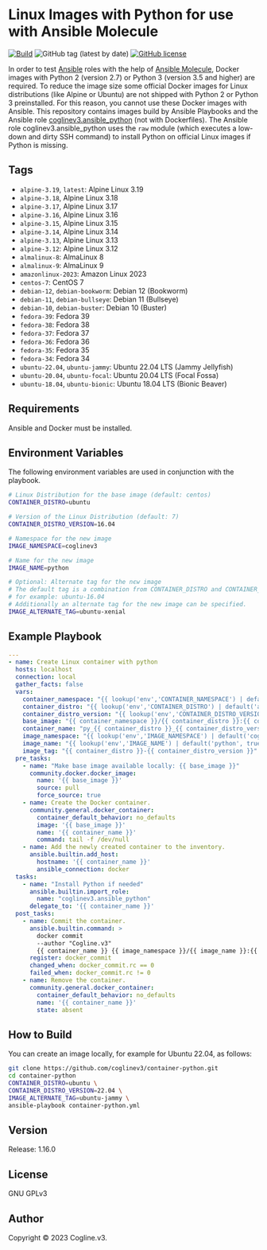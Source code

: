 # Linux Images with Python for use with Ansible Molecule

[![Build](https://github.com/coglinev3/container-python/actions/workflows/build.yml/badge.svg)](https://github.com/coglinev3/container-python/actions/workflows/build.yml) ![GitHub tag (latest by date)](https://img.shields.io/github/v/tag/coglinev3/container-python) [![GitHub license](https://img.shields.io/github/license/coglinev3/container-python)](https://github.com/coglinev3/container-python/blob/master/LICENSE)


In order to test [Ansible](https://docs.ansible.com/ansible/latest/index.html "Ansible Documentation") roles with the help of [Ansible Molecule](https://molecule.readthedocs.io/en/latest/ "Ansible Molecule Documentation"), Docker images with Python 2 (version 2.7) or Python 3 (version 3.5 and higher) are required. To reduce the image size some official Docker images for Linux distributions (like Alpine or Ubuntu) are not shipped with Python 2 or Python 3 preinstalled. For this reason, you cannot use these Docker images with Ansible.
This repository contains images build by Ansible Playbooks and the Ansible role [coglinev3.ansible_python](https://galaxy.ansible.com/coglinev3/ansible_python) (not with Dockerfiles). The Ansible role coglinev3.ansible_python uses the `raw` module (which executes a low-down and dirty SSH command) to install Python on official Linux images if Python is missing.

## Tags

  - `alpine-3.19`, `latest`: Alpine Linux 3.19
  - `alpine-3.18`, Alpine Linux 3.18
  - `alpine-3.17`, Alpine Linux 3.17
  - `alpine-3.16`, Alpine Linux 3.16
  - `alpine-3.15`, Alpine Linux 3.15
  - `alpine-3.14`, Alpine Linux 3.14
  - `alpine-3.13`, Alpine Linux 3.13
  - `alpine-3.12`: Alpine Linux 3.12
  - `almalinux-8`: AlmaLinux 8
  - `almalinux-9`: AlmaLinux 9
  - `amazonlinux-2023`: Amazon Linux 2023
  - `centos-7`: CentOS 7
  - `debian-12`, `debian-bookworm`: Debian 12 (Bookworm)
  - `debian-11`, `debian-bullseye`: Debian 11 (Bullseye)
  - `debian-10`, `debian-buster`: Debian 10 (Buster)
  - `fedora-39`: Fedora 39
  - `fedora-38`: Fedora 38
  - `fedora-37`: Fedora 37
  - `fedora-36`: Fedora 36
  - `fedora-35`: Fedora 35
  - `fedora-34`: Fedora 34
  - `ubuntu-22.04`, `ubuntu-jammy`: Ubuntu 22.04 LTS (Jammy Jellyfish)
  - `ubuntu-20.04`, `ubuntu-focal`: Ubuntu 20.04 LTS (Focal Fossa)
  - `ubuntu-18.04`, `ubuntu-bionic`: Ubuntu 18.04 LTS (Bionic Beaver)

## Requirements

Ansible and Docker must be installed.


## Environment Variables

The following environment variables are used in conjunction with the playbook.

```sh
# Linux Distribution for the base image (default: centos)
CONTAINER_DISTRO=ubuntu

# Version of the Linux Distribution (default: 7)
CONTAINER_DISTRO_VERSION=16.04

# Namespace for the new image
IMAGE_NAMESPACE=coglinev3                                                                                                                                  

# Name for the new image
IMAGE_NAME=python 

# Optional: Alternate tag for the nєw image
# The default tag is a combination from CONTAINER_DISTRO and CONTAINER_DISTRO_VERSION,
# for example: ubuntu-16.04
# Additionally an alternate tag for the new image can be specified.
IMAGE_ALTERNATE_TAG=ubuntu-xenial
```


## Example Playbook

```yml
---
- name: Create Linux container with python
  hosts: localhost
  connection: local
  gather_facts: false
  vars:
    container_namespace: "{{ lookup('env','CONTAINER_NAMESPACE') | default('docker.io', true) }}"
    container_distro: "{{ lookup('env','CONTAINER_DISTRO') | default('alpine', true) }}"
    container_distro_version: "{{ lookup('env','CONTAINER_DISTRO_VERSION') | default('3.18', true) }}"
    base_image: "{{ container_namespace }}/{{ container_distro }}:{{ container_distro_version }}"
    container_name: "py_{{ container_distro }}_{{ container_distro_version }}"
    image_namespace: "{{ lookup('env','IMAGE_NAMESPACE') | default('coglinev3', true) }}"
    image_name: "{{ lookup('env','IMAGE_NAME') | default('python', true) }}"
    image_tag: "{{ container_distro }}-{{ container_distro_version }}"
  pre_tasks:
    - name: "Make base image available locally: {{ base_image }}"
      community.docker.docker_image:
        name: '{{ base_image }}'
        source: pull
        force_source: true
    - name: Create the Docker container.
      community.general.docker_container:
        container_default_behavior: no_defaults
        image: '{{ base_image }}'
        name: '{{ container_name }}'
        command: tail -f /dev/null
    - name: Add the newly created container to the inventory.
      ansible.builtin.add_host:
        hostname: '{{ container_name }}'
        ansible_connection: docker
  tasks:
    - name: "Install Python if needed"
      ansible.builtin.import_role:
        name: "coglinev3.ansible_python"
      delegate_to: '{{ container_name }}'
  post_tasks:
    - name: Commit the container.
      ansible.builtin.command: >
        docker commit
        --author "Cogline.v3"
        {{ container_name }} {{ image_namespace }}/{{ image_name }}:{{ image_tag }}
      register: docker_commit
      changed_when: docker_commit.rc == 0
      failed_when: docker_commit.rc != 0
    - name: Remove the container.
      community.general.docker_container:
        container_default_behavior: no_defaults
        name: '{{ container_name }}'
        state: absent
```

## How to Build

You can create an image locally, for example for Ubuntu 22.04, as follows:

```sh
git clone https://github.com/coglinev3/container-python.git
cd container-python
CONTAINER_DISTRO=ubuntu \
CONTAINER_DISTRO_VERSION=22.04 \
IMAGE_ALTERNATE_TAG=ubuntu-jammy \
ansible-playbook container-python.yml
```

## Version

Release: 1.16.0


## License

GNU GPLv3


## Author

Copyright &copy; 2023 Cogline.v3.
